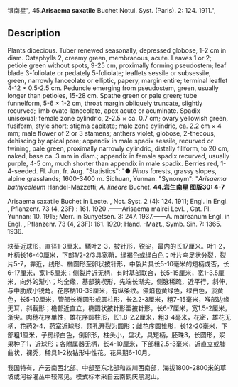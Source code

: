 银南星",
45.**Arisaema saxatile** Buchet Notul. Syst. (Paris). 2: 124. 1911.",

## Description
Plants dioecious. Tuber renewed seasonally, depressed globose, 1-2 cm in diam. Cataphylls 2, creamy green, membranous, acute. Leaves 1 or 2; petiole green without spots, 9-25 cm, proximally forming pseudostem; leaf blade 3-foliolate or pedately 5-foliolate; leaflets sessile or subsessile, green, narrowly lanceolate or elliptic, papery, margin entire; terminal leaflet 4-12 × 0.5-2.5 cm. Peduncle emerging from pseudostem, green, usually longer than petioles, 15-28 cm. Spathe green or pale green; tube funnelform, 5-6 × 1-2 cm, throat margin obliquely truncate, slightly recurved; limb ovate-lanceolate, apex acute or acuminate. Spadix unisexual; female zone cylindric, 2-2.5 × ca. 0.7 cm; ovary yellowish green, fusiform, style short; stigma capitate; male zone cylindric, ca. 2.2 cm × 4 mm; male flower of 2 or 3 stamens; anthers violet, globose, 2-thecous, dehiscing by apical pore; appendix in male spadix sessile, recurved or twining, pale green, proximally narrowly cylindric, distally filiform, to 20 cm, naked, base ca. 3 mm in diam.; appendix in female spadix recurved, usually purple, 4-5 cm, much shorter than appendix in male spadix. Berries red, 1-4-seeded. Fl. Jun, fr. Aug.
  "Statistics": "● *Pinus* forests, grassy slopes, alpine grasslands; 1600-3400 m. Sichuan, Yunnan.
  "Synonym": "*Arisaema bathycoleum* Handel-Mazzetti; *A. lineare* Buchet.
**44.岩生南星 图版30: 4-7**

Arisaema saxatile Buchet in Lecte. , Not. Syst. 2 (4): 124. 1911; Engl. in Engl. , Pflanzenr. 73 (4, 23F) : 161. 1920 .——Arisaema mairei Levl. , Cat. Pl. Yunnan: 10. 1915; Merr. in Sunyetsen. 3: 247. 1937.——A. maireanum Engl. in Engl. , Pflanzenr. 73 (4, 23F): 161. 1920; Hand. -Mazt., Symb. Sin. 7: 1365. 1936.

块茎近球形，直径1-3厘米。鳞叶2-3，披针形，锐尖，最内的长17厘米。叶1-2，叶柄长16-40厘米，下部1/2-2/3具宽鞘，绿褐色或绿白色；叶片鸟足状分裂，裂片5-7，靠近，线形、椭圆形至卵状披针形，中裂片具长5-10毫米的短柄或否，长6-17厘米，宽1-5厘米；侧裂片近无柄，有时基部联合，长5-15厘米，宽1-3.5厘米，向外的渐小；均全缘，基部狭楔形，先端长渐尖，侧脉稀疏，近平行，斜伸，与中肋成小锐角。花序柄10-39厘米，有纵条纹。佛焰苞黄绿色，绿白色，淡黄色，长5-10厘米，管部长椭圆形或圆柱形，长2.2-3厘米，粗7-15毫米，喉部边缘无耳，斜截形；檐部近直立，椭圆状披针形至披针形，长6-7厘米，宽1.5-2厘米，渐尖。肉穗花序单性，雄花序圆柱形，长1.8-2.2厘米，粗3-4毫米，花密，雄花无柄，花药2-4，药室近球形，顶孔开裂为圆形；雌花序圆锥形，长12-20毫米，下部粗1厘米，子房绿白色，倒卵形，柱头小，盘状，具短柄，胚珠3，长圆形，浆果种子1，近球形；各附属器无柄，长4-10厘米，下部粗2.5-3毫米，近直立或膝曲状，裸秃，稀具1-2枚钻形中性花。花果期6-10月。

我国特有，产云南西北部、中部至东北部和四川西南部，海拔1800-2800米的草坡或河谷灌丛中较常见。模式标本采自云南鹤庆黑泥山。
